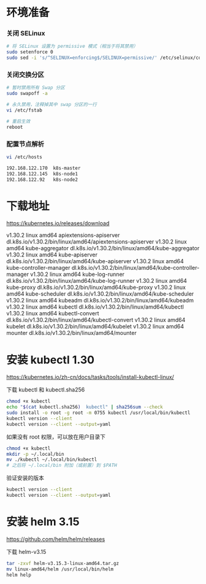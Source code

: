 # 环境准备

### 关闭 SELinux

```bash
# 将 SELinux 设置为 permissive 模式（相当于将其禁用）
sudo setenforce 0
sudo sed -i 's/^SELINUX=enforcing$/SELINUX=permissive/' /etc/selinux/config
```

### 关闭交换分区

```bash
# 暂时禁用所有 Swap 分区
sudo swapoff -a

# 永久禁用，注释掉其中 swap 分区的一行
vi /etc/fstab

# 重启生效
reboot
```

### 配置节点解析

```bash
vi /etc/hosts

192.168.122.170  k8s-master
192.168.122.145  k8s-node1
192.168.122.92   k8s-node2
```


# 下载地址

https://kubernetes.io/releases/download

v1.30.2	linux	amd64	apiextensions-apiserver	 dl.k8s.io/v1.30.2/bin/linux/amd64/apiextensions-apiserver
v1.30.2	linux	amd64	kube-aggregator	 dl.k8s.io/v1.30.2/bin/linux/amd64/kube-aggregator
v1.30.2	linux	amd64	kube-apiserver	 dl.k8s.io/v1.30.2/bin/linux/amd64/kube-apiserver
v1.30.2	linux	amd64	kube-controller-manager	 dl.k8s.io/v1.30.2/bin/linux/amd64/kube-controller-manager
v1.30.2	linux	amd64	kube-log-runner	 dl.k8s.io/v1.30.2/bin/linux/amd64/kube-log-runner
v1.30.2	linux	amd64	kube-proxy	 dl.k8s.io/v1.30.2/bin/linux/amd64/kube-proxy
v1.30.2	linux	amd64	kube-scheduler	 dl.k8s.io/v1.30.2/bin/linux/amd64/kube-scheduler
v1.30.2	linux	amd64	kubeadm	 dl.k8s.io/v1.30.2/bin/linux/amd64/kubeadm
v1.30.2	linux	amd64	kubectl	 dl.k8s.io/v1.30.2/bin/linux/amd64/kubectl
v1.30.2	linux	amd64	kubectl-convert	 dl.k8s.io/v1.30.2/bin/linux/amd64/kubectl-convert
v1.30.2	linux	amd64	kubelet	 dl.k8s.io/v1.30.2/bin/linux/amd64/kubelet
v1.30.2	linux	amd64	mounter	 dl.k8s.io/v1.30.2/bin/linux/amd64/mounter

# 安装 kubectl 1.30

https://kubernetes.io/zh-cn/docs/tasks/tools/install-kubectl-linux/

下载 kubectl 和 kubectl.sha256

```bash
chmod +x kubectl
echo "$(cat kubectl.sha256)  kubectl" | sha256sum --check
sudo install -o root -g root -m 0755 kubectl /usr/local/bin/kubectl
kubectl version --client
kubectl version --client --output=yaml
```

如果没有 root 权限，可以放在用户目录下

```bash
chmod +x kubectl
mkdir -p ~/.local/bin
mv ./kubectl ~/.local/bin/kubectl
# 之后将 ~/.local/bin 附加（或前置）到 $PATH
```

验证安装的版本

```bash
kubectl version --client
kubectl version --client --output=yaml
```


# 安装 helm 3.15

https://github.com/helm/helm/releases

下载 helm-v3.15

```bash
tar -zxvf helm-v3.15.3-linux-amd64.tar.gz
mv linux-amd64/helm /usr/local/bin/helm
helm help
```
